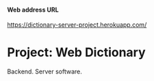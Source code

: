 #### Web address URL
https://dictionary-server-project.herokuapp.com/

# Project: Web Dictionary
Backend. Server software.
